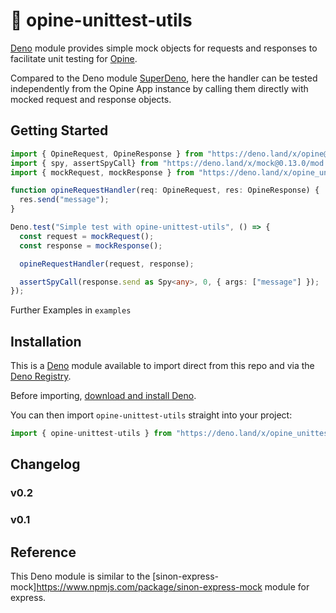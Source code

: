 # 🦕 opine-unittest-utils

[Deno](https://deno.land) module provides simple mock objects for requests and responses to facilitate unit testing for [Opine](https://deno.land/x/opine).

Compared to the Deno module [SuperDeno](https://deno.land/x/superdeno), here the handler can be tested independently from the Opine App instance by calling them directly with mocked request and response objects.

## Getting Started 

```ts
import { OpineRequest, OpineResponse } from "https://deno.land/x/opine@2.1.2/mod.ts";
import { spy, assertSpyCall} from "https://deno.land/x/mock@0.13.0/mod.ts";
import { mockRequest, mockResponse } from "https://deno.land/x/opine_unittest_utils";

function opineRequestHandler(req: OpineRequest, res: OpineResponse) {
  res.send("message");
}

Deno.test("Simple test with opine-unittest-utils", () => {
  const request = mockRequest();
  const response = mockResponse();

  opineRequestHandler(request, response);

  assertSpyCall(response.send as Spy<any>, 0, { args: ["message"] });
});
```
Further Examples in `examples`

## Installation

This is a [Deno](https://deno.land) module available to import direct from this repo and via the [Deno Registry](https://deno.land/x).

Before importing, [download and install Deno](https://deno.land/#installation).

You can then import `opine-unittest-utils` straight into your project:

```ts
import { opine-unittest-utils } from "https://deno.land/x/opine_unittest_utils/mod.ts";
```

## Changelog

### v0.2

### v0.1

## Reference

This Deno module is similar to the [sinon-express-mock]https://www.npmjs.com/package/sinon-express-mock module for express.
